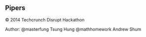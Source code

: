 ## Pipers

&copy; 2014
Techcrunch Disrupt Hackathon

Author: 
@masterfung Tsung Hung
@mathhomework Andrew Shum